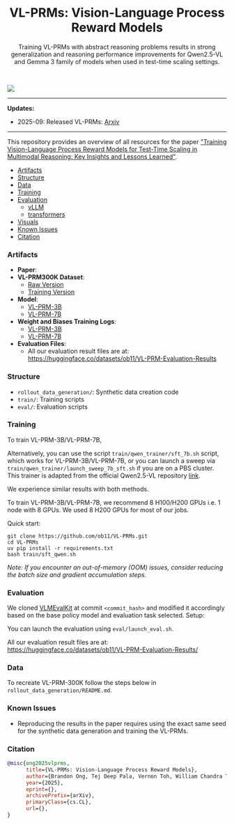 <div align="center">
  <h1>VL-PRMs: Vision-Language Process Reward Models</h1>
  <p>Training VL-PRMs with abstract reasoning problems results in strong generalization and reasoning performance improvements for Qwen2.5-VL and Gemma 3 family of models when used in test-time scaling settings.
 </p>
</div>
<br>

![](visuals/)

****************************************************************

**Updates:**

* 2025-09: Released VL-PRMs: [Arxiv]()

****************************************************************

This repository provides an overview of all resources for the paper ["Training Vision-Language Process Reward Models for Test-Time Scaling in Multimodal Reasoning: Key Insights and Lessons Learned"]().

- [Artifacts](#artifacts)
- [Structure](#structure)
- [Data](#data)
- [Training](#training)
- [Evaluation](#evaluation)
    - [vLLM](#vllm)
    - [transformers](#transformers)
- [Visuals](#visuals)
- [Known Issues](#known-issues)
- [Citation](#citation)

### Artifacts

- **Paper**:
- **VL-PRM300K Dataset**: 
    - [Raw Version](https://huggingface.co/datasets/ob11/VL-PRM300K)
    - [Training Version](https://huggingface.co/datasets/ob11/VL-PRM300K-V1-train) 
- **Model**:
    - [VL-PRM-3B](https://huggingface.co/ob11/Qwen-VL-PRM-3B)
    - [VL-PRM-7B](https://huggingface.co/ob11/Qwen-VL-PRM-7B)
- **Weight and Biases Training Logs**:
    - [VL-PRM-3B](https://wandb.ai/aisg-arf/multimodal-reasoning/runs/pnsncs80)
    - [VL-PRM-7B](https://wandb.ai/aisg-arf/multimodal-reasoning/runs/pj4oc0qh)
- **Evaluation Files**: 
    - All our evaluation result files are at: https://huggingface.co/datasets/ob11/VL-PRM-Evaluation-Results

### Structure

- `rollout_data_generation/`: Synthetic data creation code
- `train/`: Training scripts
- `eval/`: Evaluation scripts

### Training

To train VL-PRM-3B/VL-PRM-7B, 

Alternatively, you can use the script `train/qwen_trainer/sft_7b.sh` script, which works for VL-PRM-3B/VL-PRM-7B, or you can launch a sweep via `train/qwen_trainer/launch_sweep_7b_sft.sh` if you are on a PBS cluster. This trainer is adapted from the official Qwen2.5-VL repository [link](https://github.com/QwenLM/Qwen2.5-VL/tree/main/train). 

We experience similar results with both methods.

To train VL-PRM-3B/VL-PRM-7B, we recommend 8 H100/H200 GPUs i.e. 1 node with 8 GPUs. We used 8 H200 GPUs for most of our jobs.

Quick start:
```
git clone https://github.com/ob11/VL-PRMs.git
cd VL-PRMs
uv pip install -r requirements.txt
bash train/sft_qwen.sh
```
*Note: If you encounter an out-of-memory (OOM) issues, consider reducing the batch size and gradient accumulation steps.*

### Evaluation

We cloned [VLMEvalKit](https://github.com/open-compass/VLMEvalKit) at commit `<commit_hash>` and modified it accordingly based on the base policy model and evaluation task selected. Setup:

You can launch the evaluation using `eval/launch_eval.sh`. 

All our evaluation result files are at: https://huggingface.co/datasets/ob11/VL-PRM-Evaluation-Results/

### Data

To recreate VL-PRM-300K follow the steps below in `rollout_data_generation/README.md`. 

### Known Issues

- Reproducing the results in the paper requires using the exact same seed for the synthetic data generation and training the VL-PRMs.

### Citation

```bibtex
@misc{ong2025vlprms,
      title={VL-PRMs: Vision-Language Process Reward Models}, 
      author={Brandon Ong, Tej Deep Pala, Vernon Toh, William Chandra Tjhi and Soujanya Poria},
      year={2025},
      eprint={},
      archivePrefix={arXiv},
      primaryClass={cs.CL},
      url={}, 
}
```